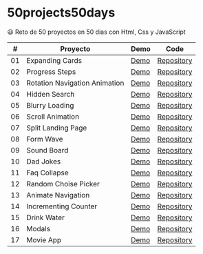 # 50projects50days

😃 Reto de 50 proyectos en 50 dias con Html, Css y JavaScript

| #  | Proyecto                      | Demo                                                                               | Code                                                                                                     |
|--- | ----------------------------- | ---------------------------------------------------------------------------------- | -------------------------------------------------------------------------------------------------------- |
| 01 | Expanding Cards               | [Demo](https://cesarpgasuz.xyz/50projects50days/01-Expanding-Cards/)               | [Repository](https://github.com/cesarpgasuz/50projects50days/tree/main/01-Expanding-Cards)               |
| 02 | Progress Steps                | [Demo](https://cesarpgasuz.xyz/50projects50days/02-Progress-Steps/)                | [Repository](https://github.com/cesarpgasuz/50projects50days/tree/main/02-Progress-Steps)                |
| 03 | Rotation Navigation Animation | [Demo](https://cesarpgasuz.xyz/50projects50days/03-Rotating-Navigation-Animation/) | [Repository](https://github.com/cesarpgasuz/50projects50days/tree/main/03-Rotating-Navigation-Animation) |
| 04 | Hidden Search                 | [Demo](https://cesarpgasuz.xyz/50projects50days/04-Hidden-Search/)                 | [Repository](https://github.com/cesarpgasuz/50projects50days/tree/main/04-Hidden-Search)                 |
| 05 | Blurry Loading				 | [Demo](https://cesarpgasuz.xyz/50projects50days/05-Blurry-Loading/)                | [Repository](https://github.com/cesarpgasuz/50projects50days/tree/main/05-Blurry-Loading)                |
| 06 | Scroll Animation              | [Demo](https://cesarpgasuz.xyz/50projects50days/06-Scroll-Animation/)              | [Repository](https://github.com/cesarpgasuz/50projects50days/tree/main/06-Scroll-Animation)              |
| 07 | Split Landing Page            | [Demo](https://cesarpgasuz.xyz/50projects50days/07-Split-Landing-Page/)            | [Repository](https://github.com/cesarpgasuz/50projects50days/tree/main/07-Split-Landing-Page)            |
| 08 | Form Wave                     | [Demo](https://cesarpgasuz.xyz/50projects50days/08-Form-Wave/)                     | [Repository](https://github.com/cesarpgasuz/50projects50days/tree/main/08-Form-Wave)                     |
| 09 | Sound Board                   | [Demo](https://cesarpgasuz.xyz/50projects50days/09-Sound-Board/)                   | [Repository](https://github.com/cesarpgasuz/50projects50days/tree/main/09-Sound-Board)                   |
| 10 | Dad Jokes                     | [Demo](https://cesarpgasuz.xyz/50projects50days/10-Dad-Jokes/)                     | [Repository](https://github.com/cesarpgasuz/50projects50days/tree/main/10-Dad-Jokes)                     | 
| 11 | Faq Collapse                  | [Demo](https://cesarpgasuz.xyz/50projects50days/11-Faq-Collapse/)                  | [Repository](https://github.com/cesarpgasuz/50projects50days/tree/main/11-Faq-Collapse)                  | 
| 12 | Random Choise Picker			 | [Demo](https://cesarpgasuz.xyz/50projects50days/12-Random-Choise-Picker/)          | [Repository](https://github.com/cesarpgasuz/50projects50days/tree/main/12-Random-Choise-Picker/)         | 
| 13 | Animate Navigation    		 | [Demo](https://cesarpgasuz.xyz/50projects50days/13-Animate-Navigation/)            | [Repository](https://github.com/cesarpgasuz/50projects50days/tree/main/13-Animate-Navigation/)           | 		
| 14 | Incrementing Counter    		 | [Demo](https://cesarpgasuz.xyz/50projects50days/14-Incrementing-Counter/)          | [Repository](https://github.com/cesarpgasuz/50projects50days/tree/main/14-Incrementing-Counter/)         | 	
| 15 | Drink Water           		 | [Demo](https://cesarpgasuz.xyz/50projects50days/15-Drink-Water/)                   | [Repository](https://github.com/cesarpgasuz/50projects50days/tree/main/15-Drink-Water/)                  | 	
| 16 | Modals               		 | [Demo](https://cesarpgasuz.xyz/50projects50days/16-Modals/)                        | [Repository](https://github.com/cesarpgasuz/50projects50days/tree/main/16-Modals/)                       | 	
| 17 | Movie App               		 | [Demo](https://cesarpgasuz.xyz/50projects50days/17-Movie-App/)                     | [Repository](https://github.com/cesarpgasuz/50projects50days/tree/main/17-Movie-App/)                    | 	